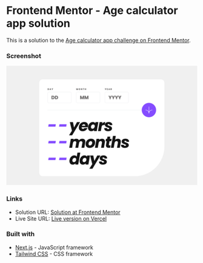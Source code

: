 # Frontend Mentor - Age calculator app solution

This is a solution to the [Age calculator app challenge on Frontend Mentor](https://www.frontendmentor.io/challenges/age-calculator-app-dF9DFFpj-Q).

### Screenshot

![Screenshot of the completed challenge](./design/screenshot.png)


### Links

- Solution URL: [Solution at Frontend Mentor](https://www.frontendmentor.io/solutions/age-calculator-app-tailwindcss-and-nextjs-8dPs8EEfuj)
- Live Site URL: [Live version on Vercel](https://age-calculator-app-rho-self.vercel.app)


### Built with

- [Next.js](https://nextjs.org/) - JavaScript framework
- [Tailwind CSS](https://tailwindcss.com/) - CSS framework
